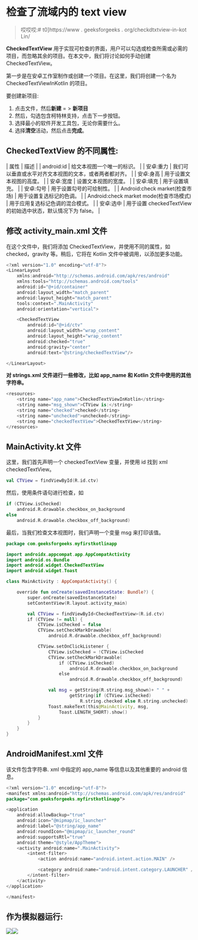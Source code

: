# 检查了流域内的 text view

> 哎哎哎:# t0]https://www . geeksforgeeks . org/checkdtxtview-in-kot Lin/

**CheckedTextView** 用于实现可检查的界面，用户可以勾选或检查所需或必需的项目，而忽略其余的项目。在本文中，我们将讨论如何手动创建 CheckedTextView。

第一步是在安卓工作室制作或创建一个项目。在这里，我们将创建一个名为 CheckedTextViewInKotlin 的项目。

要创建新项目:

1.  点击文件，然后**新建** = > **新项目**
2.  然后，勾选包含柯特林支持，点击下一步按钮。
3.  选择最小的软件开发工具包，无论你需要什么。
4.  选择**清空**活动，然后点击**完成**。

## CheckedTextView 的不同属性:

| 属性 | 描述 |
| android:id | 给文本视图一个唯一的标识。 |
| 安卓:重力 | 我们可以垂直或水平对齐文本视图的文本，或者两者都对齐。 |
| 安卓:身高 | 用于设置文本视图的高度。 |
| 安卓:宽度 | 设置文本视图的宽度。 |
| 安卓:填充 | 用于设置填充。 |
| 安卓:勾号 | 用于设置勾号的可绘制性。 |
| Android:check market(检查市场) | 用于设置复选标记的色调。 |
| Android:check market mode(检查市场模式) | 用于应用复选标记色调的混合模式。 |
| 安卓:选中 | 用于设置 checkedTextView 的初始选中状态，默认情况下为 false。 |

## 修改 activity_main.xml 文件

在这个文件中，我们将添加 CheckedTextView，并使用不同的属性，如 checked，gravity 等。稍后，它将在 Kotlin 文件中被调用，以添加更多功能。

```kt
<?xml version="1.0" encoding="utf-8"?>
<LinearLayout
    xmlns:android="http://schemas.android.com/apk/res/android"
    xmlns:tools="http://schemas.android.com/tools"
    android:id="@+id/container"
    android:layout_width="match_parent"
    android:layout_height="match_parent"
    tools:context=".MainActivity"
    android:orientation="vertical">

    <CheckedTextView
        android:id="@+id/ctv"
        android:layout_width="wrap_content"
        android:layout_height="wrap_content"
        android:checked="true"
        android:gravity="center"
        android:text="@string/checkedTextView"/>

</LinearLayout>
```

**对 strings.xml 文件进行一些修改，比如 app_name 和 Kotlin 文件中使用的其他字符串。**

```kt
<resources>
    <string name="app_name">CheckedTextViewInKotlin</string>
    <string name="msg_shown">CTView is:</string>
    <string name="checked">checked</string>
    <string name="unchecked">unchecked</string>
    <string name="checkedTextView">CheckedTextView</string>
</resources>
```

## MainActivity.kt 文件

这里，我们首先声明一个 checkedTextView 变量，并使用 id 找到 xml checkedTextView。

```kt
val CTView = findViewById(R.id.ctv)
```

然后，使用条件语句进行检查，如

```kt
if (CTView.isChecked)
    android.R.drawable.checkbox_on_background
else
    android.R.drawable.checkbox_off_background)

```

最后，当我们检查文本视图时，我们声明一个变量 msg 来打印该值。

```kt
package com.geeksforgeeks.myfirstkotlinapp

import androidx.appcompat.app.AppCompatActivity
import android.os.Bundle
import android.widget.CheckedTextView
import android.widget.Toast

class MainActivity : AppCompatActivity() {

    override fun onCreate(savedInstanceState: Bundle?) {
        super.onCreate(savedInstanceState)
        setContentView(R.layout.activity_main)

        val CTView = findViewById<CheckedTextView>(R.id.ctv)
        if (CTView != null) {
            CTView.isChecked = false
            CTView.setCheckMarkDrawable(
                android.R.drawable.checkbox_off_background)

            CTView.setOnClickListener {
                CTView.isChecked = !CTView.isChecked
                CTView.setCheckMarkDrawable(
                    if (CTView.isChecked)
                        android.R.drawable.checkbox_on_background
                    else
                        android.R.drawable.checkbox_off_background)

                val msg = getString(R.string.msg_shown)+ " " +
                        getString(if (CTView.isChecked)
                            R.string.checked else R.string.unchecked)
                Toast.makeText(this@MainActivity, msg,
                    Toast.LENGTH_SHORT).show()
            }
        }
    }
}
```

## AndroidManifest.xml 文件

该文件包含字符串. xml 中指定的 app_name 等信息以及其他重要的 android 信息。

```kt
<?xml version="1.0" encoding="utf-8"?>
<manifest xmlns:android="http://schemas.android.com/apk/res/android"
package="com.geeksforgeeks.myfirstkotlinapp">

<application
    android:allowBackup="true"
    android:icon="@mipmap/ic_launcher"
    android:label="@string/app_name"
    android:roundIcon="@mipmap/ic_launcher_round"
    android:supportsRtl="true"
    android:theme="@style/AppTheme">
    <activity android:name=".MainActivity">
        <intent-filter>
            <action android:name="android.intent.action.MAIN" />

            <category android:name="android.intent.category.LAUNCHER" />
        </intent-filter>
    </activity>
</application>

</manifest>
```

## 作为模拟器运行:

![](img/02bba806262d840e1a7926b159d34070.png)![](img/ded1dae9d28372ea6d55a6ec7c242a29.png)